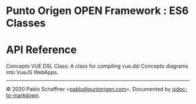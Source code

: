 # Punto Origen OPEN Framework : ES6 Classes

# API Reference
Concepto VUE DSL Class: A class for compiling vue.dsl Concepto diagrams into VueJS WebApps.


* * *

&copy; 2020 Pablo Schaffner &lt;pablo@puntorigen.com&gt;.
Documented by [jsdoc-to-markdown](https://github.com/jsdoc2md/jsdoc-to-markdown).